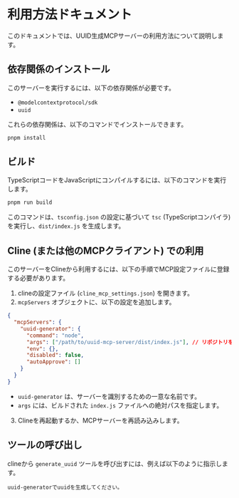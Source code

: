 # 利用方法ドキュメント

このドキュメントでは、UUID生成MCPサーバーの利用方法について説明します。

## 依存関係のインストール

このサーバーを実行するには、以下の依存関係が必要です。

*   `@modelcontextprotocol/sdk`
*   `uuid`

これらの依存関係は、以下のコマンドでインストールできます。

```bash
pnpm install
```

## ビルド

TypeScriptコードをJavaScriptにコンパイルするには、以下のコマンドを実行します。

```bash
pnpm run build
```

このコマンドは、`tsconfig.json` の設定に基づいて `tsc` (TypeScriptコンパイラ) を実行し、`dist/index.js` を生成します。

## Cline (または他のMCPクライアント) での利用

このサーバーをClineから利用するには、以下の手順でMCP設定ファイルに登録する必要があります。

1.  clineの設定ファイル (`cline_mcp_settings.json`) を開きます。
2.  `mcpServers` オブジェクトに、以下の設定を追加します。

```json
{
  "mcpServers": {
    "uuid-generator": {
      "command": "node",
      "args": ["/path/to/uuid-mcp-server/dist/index.js"], // リポジトリをクローンした実際のディレクトリパスに置き換えてください
      "env": {},
      "disabled": false,
      "autoApprove": []
    }
  }
}
```

*   `uuid-generator` は、サーバーを識別するための一意な名前です。
*   `args` には、ビルドされた `index.js` ファイルへの絶対パスを指定します。

3.  Clineを再起動するか、MCPサーバーを再読み込みします。

## ツールの呼び出し

clineから `generate_uuid` ツールを呼び出すには、例えば以下のように指示します。

```
uuid-generatorでuuidを生成してください。
```
